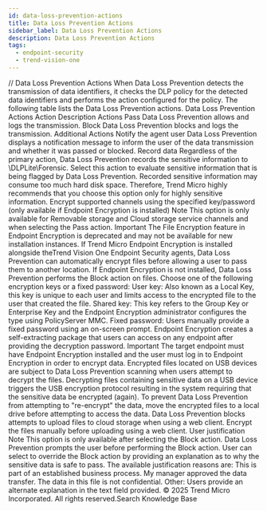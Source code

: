 ```yaml
---
id: data-loss-prevention-actions
title: Data Loss Prevention Actions
sidebar_label: Data Loss Prevention Actions
description: Data Loss Prevention Actions
tags:
  - endpoint-security
  - trend-vision-one
---
```


/*<![CDATA[*/ $('#title').html($('meta[name=map-description]').attr('content')); /*]]>*/ Data Loss Prevention Actions When Data Loss Prevention detects the transmission of data identifiers, it checks the DLP policy for the detected data identifiers and performs the action configured for the policy. The following table lists the Data Loss Prevention actions. Data Loss Prevention Actions Action Description Actions Pass Data Loss Prevention allows and logs the transmission. Block Data Loss Prevention blocks and logs the transmission. Additional Actions Notify the agent user Data Loss Prevention displays a notification message to inform the user of the data transmission and whether it was passed or blocked. Record data Regardless of the primary action, Data Loss Prevention records the sensitive information to <Security Agent installation folder>\DLPLite\Forensic. Select this action to evaluate sensitive information that is being flagged by Data Loss Prevention. Recorded sensitive information may consume too much hard disk space. Therefore, Trend Micro highly recommends that you choose this option only for highly sensitive information. Encrypt supported channels using the specified key/password (only available if Endpoint Encryption is installed) Note This option is only available for Removable storage and Cloud storage service channels and when selecting the Pass action. Important The File Encryption feature in Endpoint Encryption is deprecated and may not be available for new installation instances. If Trend Micro Endpoint Encryption is installed alongside theTrend Vision One Endpoint Security agents, Data Loss Prevention can automatically encrypt files before allowing a user to pass them to another location. If Endpoint Encryption is not installed, Data Loss Prevention performs the Block action on files. Choose one of the following encryption keys or a fixed password: User key: Also known as a Local Key, this key is unique to each user and limits access to the encrypted file to the user that created the file. Shared key: This key refers to the Group Key or Enterprise Key and the Endpoint Encryption administrator configures the type using PolicyServer MMC. Fixed password: Users manually provide a fixed password using an on-screen prompt. Endpoint Encryption creates a self-extracting package that users can access on any endpoint after providing the decryption password. Important The target endpoint must have Endpoint Encryption installed and the user must log in to Endpoint Encryption in order to encrypt data. Encrypted files located on USB devices are subject to Data Loss Prevention scanning when users attempt to decrypt the files. Decrypting files containing sensitive data on a USB device triggers the USB encryption protocol resulting in the system requiring that the sensitive data be encrypted (again). To prevent Data Loss Prevention from attempting to "re-encrypt" the data, move the encrypted files to a local drive before attempting to access the data. Data Loss Prevention blocks attempts to upload files to cloud storage when using a web client. Encrypt the files manually before uploading using a web client. User justification Note This option is only available after selecting the Block action. Data Loss Prevention prompts the user before performing the Block action. User can select to override the Block action by providing an explanation as to why the sensitive data is safe to pass. The available justification reasons are: This is part of an established business process. My manager approved the data transfer. The data in this file is not confidential. Other: Users provide an alternate explanation in the text field provided. © 2025 Trend Micro Incorporated. All rights reserved.Search Knowledge Base